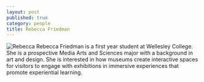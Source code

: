 ```yaml
---
layout: post
published: true
category: people
title: Rebecca Friedman
---
```

![Rebecca](https://user-images.githubusercontent.com/124757204/218272750-e3b5ec39-9782-4bab-9640-ac50a90f2075.jpg)
Rebecca Friedman is a first year student at Wellesley College. She is a prospective Media Arts and Sciences major with a background in art and design. She is interested in how museums create interactive spaces for visitors to engage with exhibitions in immersive experiences that promote experiential learning.
